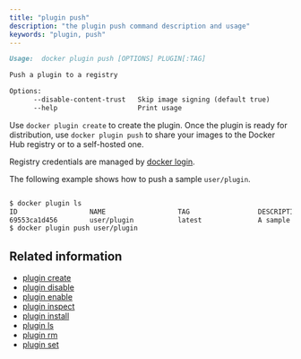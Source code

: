 ```yaml
---
title: "plugin push"
description: "the plugin push command description and usage"
keywords: "plugin, push"
---
```


<!-- This file is maintained within the docker/docker Github
     repository at https://github.com/docker/docker/. Make all
     pull requests against that repo. If you see this file in
     another repository, consider it read-only there, as it will
     periodically be overwritten by the definitive file. Pull
     requests which include edits to this file in other repositories
     will be rejected.
-->

```markdown
Usage:	docker plugin push [OPTIONS] PLUGIN[:TAG]

Push a plugin to a registry

Options:
      --disable-content-trust   Skip image signing (default true)
      --help                    Print usage
```

Use `docker plugin create` to create the plugin. Once the plugin is ready for distribution,
use `docker plugin push` to share your images to the Docker Hub registry or to a self-hosted one.

Registry credentials are managed by [docker login](login.md).

The following example shows how to push a sample `user/plugin`.

```bash

$ docker plugin ls
ID                  NAME                  TAG                 DESCRIPTION                ENABLED
69553ca1d456        user/plugin           latest              A sample plugin for Docker false
$ docker plugin push user/plugin
```

## Related information

* [plugin create](plugin_create.md)
* [plugin disable](plugin_disable.md)
* [plugin enable](plugin_enable.md)
* [plugin inspect](plugin_inspect.md)
* [plugin install](plugin_install.md)
* [plugin ls](plugin_ls.md)
* [plugin rm](plugin_rm.md)
* [plugin set](plugin_set.md)
